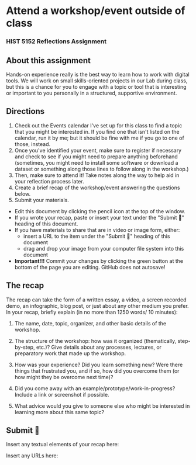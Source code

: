 # Attend a workshop/event outside of class
### HIST 5152 Reflections Assignment

## About this assignment
Hands-on experience really is the best way to learn how to work with digital tools. We will work on small skills-oriented projects in our Lab during class, but this is a chance for you to engage with a topic or tool that is interesting or important to you personally in a structured, supportive environment.

## Directions
1. Check out the Events calendar I've set up for this class to find a topic that you might be interested in. If you find one that isn't listed on the calendar, run it by me;  but it should be fine with me if you go to one of those, instead.
2. Once you've identified your event, make sure to register if necessary and check to see if you might need to prepare anything beforehand (sometimes, you might need to install some software or download a dataset or something along those lines to follow along in the workshop.) 
3. Then, make sure to attend it! Take notes along the way to help aid in your reflection process later.
4. Create a brief recap of the workshop/event answering the questions below.
5. Submit your materials.
  - Edit this document by clicking the pencil icon at the top of the window.
  - If you wrote your recap, paste or insert your text under the "Submit 🎯" heading of this document.
  - If you have materials to share that are in video or image form, either:
      - insert a URL to the item under the "Submit 🎯" heading of this document
      - drag and drop your image from your computer file system into this document
  - **Important!!!** Commit your changes by clicking the green button at the bottom of the page you are editing. GitHub does not autosave!

## The recap
The recap can take the form of a written essay, a video, a screen recorded demo, an infographic, blog post, or just about any other medium you prefer. In your recap, briefly explain (in no more than 1250 words/ 10 minutes):

1. The name, date, topic, organizer, and other basic details of the workshop.
2. The structure of the workshop: how was it organized (thematically, step-by-step, etc.)? Give details about any processes, lectures, or preparatory work that made up the workshop.

3. How was your experience? Did you learn something new? Were there things that frustrated you, and if so, how did you overcome them (or how might they be overcome next time)?
4. Did you come away with an example/prototype/work-in-progress? Include a link or screenshot if possible.
5. What advice would you give to someone else who might be interested in learning more about this same topic?

## Submit 🎯
Insert any textual elements of your recap here:

Insert any URLs here: 
